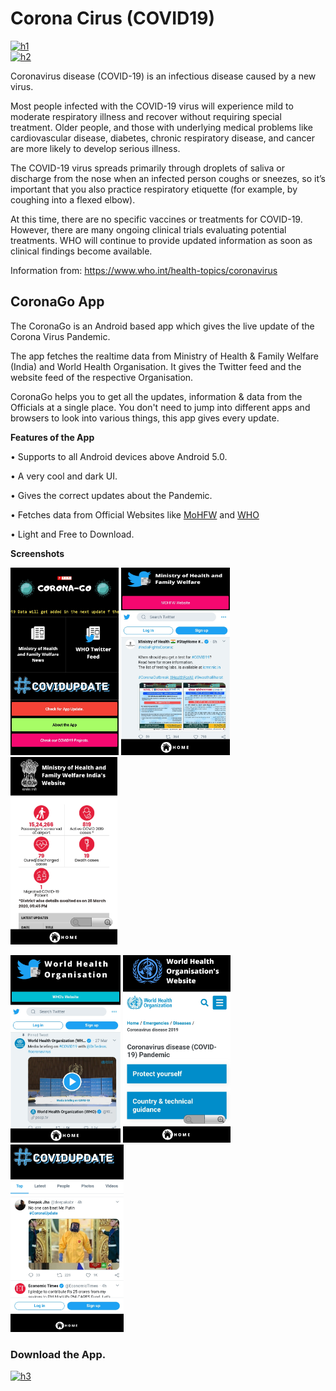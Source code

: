 <h1> Corona Cirus (COVID19) </h1>

[![h1](https://forthebadge.com/images/badges/built-for-android.svg)](https://piysocial.weebly.com)       
[![h2](https://badgen.net/badge/License/MIT/green)](https://piysocial.weebly.com)

Coronavirus disease (COVID-19) is an infectious disease caused by a new virus.

Most people infected with the COVID-19 virus will experience mild to moderate respiratory illness and recover without requiring special treatment. Older people, and those with underlying medical problems like cardiovascular disease, diabetes, chronic respiratory disease, and cancer are more likely to develop serious illness.

The COVID-19 virus spreads primarily through droplets of saliva or discharge from the nose when an infected person coughs or sneezes, so it’s important that you also practice respiratory etiquette (for example, by coughing into a flexed elbow).

At this time, there are no specific vaccines or treatments for COVID-19. However, there are many ongoing clinical trials evaluating potential treatments. WHO will continue to provide updated information as soon as clinical findings become available.

Information from: https://www.who.int/health-topics/coronavirus

<h2> CoronaGo App </h2>
The CoronaGo is an Android based app which gives the live update of the Corona Virus Pandemic.

The app fetches the realtime data from Ministry of Health & Family Welfare (India) and World Health Organisation. It gives the Twitter feed and the website feed of the respective Organisation. 

CoronaGo helps you to get all the updates, information & data from the Officials at a single place. You don't need to jump into different apps and browsers to look into various things, this app gives every update.

<strong> Features of the App </strong>

• Supports to all Android devices above Android 5.0.

• A very cool and dark UI.

• Gives the correct updates about the Pandemic.

• Fetches data from Official Websites like <a href="https://www.mohfw.gov.in#exactline">MoHFW</a> and <a href="https:https://www.who.int#exactline">WHO</a>

• Light and Free to Download.

<strong> Screenshots </strong>

<img src="images/Screenshot_2020-03-28-22-20-34-475_covid19india.piysocial.weebly.com-01.jpeg" height=300>  <img src="images/Screenshot_2020-03-28-22-21-04-188_covid19india.piysocial.weebly.com-01.jpeg" height=300>  <img src="images/Screenshot_2020-03-28-22-21-23-524_covid19india.piysocial.weebly.com-01.jpeg" height=300>

<img src="images/Screenshot_2020-03-28-22-21-34-251_covid19india.piysocial.weebly.com-01.jpeg" height=300>  <img src="images/Screenshot_2020-03-28-22-21-45-163_covid19india.piysocial.weebly.com-01.jpeg" height=300>    <img src="images/Screenshot_2020-03-28-22-21-55-737_covid19india.piysocial.weebly.com-01.jpeg" height=300>

<h3> Download the App. </h3>

[![h3](https://badgen.net/badge/Download/CoronaGo/red)](https://github.com/saswatsamal/CoronaGo/raw/master/CoronaGo/CoronaGo.apk)
      
